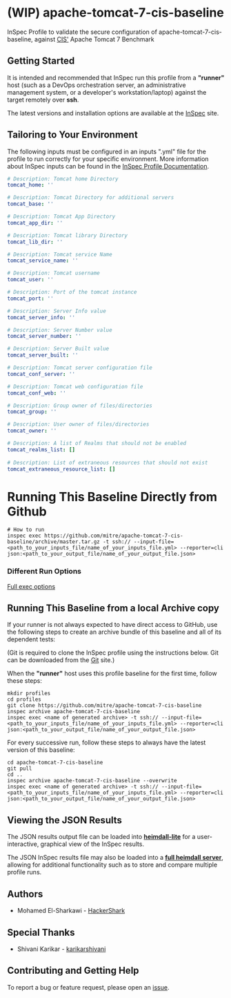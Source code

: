 # (WIP) apache-tomcat-7-cis-baseline

InSpec Profile to validate the secure configuration of apache-tomcat-7-cis-baseline, against [CIS'](https://www.cisecurity.org/cis-benchmarks/) Apache Tomcat 7 Benchmark

## Getting Started  
It is intended and recommended that InSpec run this profile from a __"runner"__ host (such as a DevOps orchestration server, an administrative management system, or a developer's workstation/laptop) against the target remotely over __ssh__.

The latest versions and installation options are available at the [InSpec](http://inspec.io/) site.

## Tailoring to Your Environment
The following inputs must be configured in an inputs ".yml" file for the profile to run correctly for your specific environment. More information about InSpec inputs can be found in the [InSpec Profile Documentation](https://www.inspec.io/docs/reference/profiles/).

```yaml
# Description: Tomcat home Directory
tomcat_home: ''

# Description: Tomcat Directory for additional servers
tomcat_base: ''

# Description: Tomcat App Directory
tomcat_app_dir: ''

# Description: Tomcat library Directory
tomcat_lib_dir: ''

# Description: Tomcat service Name
tomcat_service_name: ''

# Description: Tomcat username
tomcat_user: ''

# Description: Port of the tomcat instance
tomcat_port: ''

# Description: Server Info value
tomcat_server_info: ''

# Description: Server Number value
tomcat_server_number: ''

# Description: Server Built value
tomcat_server_built: ''

# Description: Tomcat server configuration file
tomcat_conf_server: ''

# Description: Tomcat web configuration file
tomcat_conf_web: ''

# Description: Group owner of files/directories
tomcat_group: ''

# Description: User owner of files/directories
tomcat_owner: ''

# Description: A list of Realms that should not be enabled
tomcat_realms_list: []
                    
# Description: List of extraneous resources that should not exist
tomcat_extraneous_resource_list: []
```

# Running This Baseline Directly from Github

```
# How to run
inspec exec https://github.com/mitre/apache-tomcat-7-cis-baseline/archive/master.tar.gz -t ssh:// --input-file=<path_to_your_inputs_file/name_of_your_inputs_file.yml> --reporter=cli json:<path_to_your_output_file/name_of_your_output_file.json>
```

### Different Run Options

  [Full exec options](https://docs.chef.io/inspec/cli/#options-3)

## Running This Baseline from a local Archive copy 

If your runner is not always expected to have direct access to GitHub, use the following steps to create an archive bundle of this baseline and all of its dependent tests:

(Git is required to clone the InSpec profile using the instructions below. Git can be downloaded from the [Git](https://git-scm.com/book/en/v2/Getting-Started-Installing-Git) site.)

When the __"runner"__ host uses this profile baseline for the first time, follow these steps: 

```
mkdir profiles
cd profiles
git clone https://github.com/mitre/apache-tomcat-7-cis-baseline
inspec archive apache-tomcat-7-cis-baseline
inspec exec <name of generated archive> -t ssh:// --input-file=<path_to_your_inputs_file/name_of_your_inputs_file.yml> --reporter=cli json:<path_to_your_output_file/name_of_your_output_file.json>
```
For every successive run, follow these steps to always have the latest version of this baseline:

```
cd apache-tomcat-7-cis-baseline
git pull
cd ..
inspec archive apache-tomcat-7-cis-baseline --overwrite
inspec exec <name of generated archive> -t ssh:// --input-file=<path_to_your_inputs_file/name_of_your_inputs_file.yml> --reporter=cli json:<path_to_your_output_file/name_of_your_output_file.json>
```

## Viewing the JSON Results

The JSON results output file can be loaded into __[heimdall-lite](https://heimdall-lite.mitre.org/)__ for a user-interactive, graphical view of the InSpec results. 

The JSON InSpec results file may also be loaded into a __[full heimdall server](https://github.com/mitre/heimdall)__, allowing for additional functionality such as to store and compare multiple profile runs.

## Authors
* Mohamed El-Sharkawi - [HackerShark](https://github.com/HackerShark)

## Special Thanks 
* Shivani Karikar - [karikarshivani](https://github.com/karikarshivani)

## Contributing and Getting Help
To report a bug or feature request, please open an [issue](https://github.com/mitre/apache-tomcat-7-cis-baseline/issues/new).
